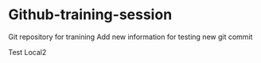 # Github-training-session
Git repository for tranining
Add new information for testing new git commit


Test Local2